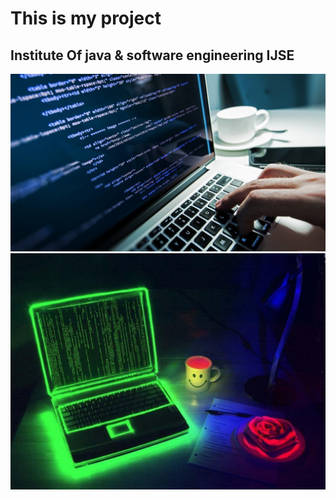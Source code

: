 <h1>This is my project</h1>
<h2>Institute Of java & software engineering IJSE </h2>
<img src="assets/images/my.jpg" width="600">
<img src="assets/images/myone.jpg" width="600">